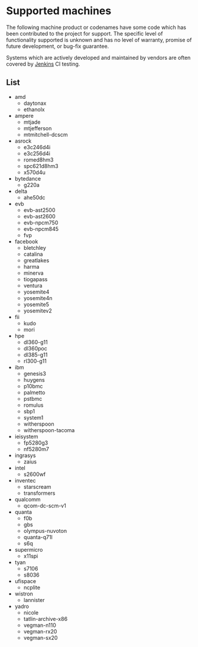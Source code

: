 # Supported machines

The following machine product or codenames have some code which has been
contributed to the project for support.  The specific level of functionality
supported is unknown and has no level of warranty, promise of future
development, or bug-fix guarantee.

Systems which are actively developed and maintained by vendors are often
covered by [Jenkins](https://jenkins.openbmc.org/job/ci-openbmc/) CI testing.

## List

* amd
  * daytonax
  * ethanolx
* ampere
  * mtjade
  * mtjefferson
  * mtmitchell-dcscm
* asrock
  * e3c246d4i
  * e3c256d4i
  * romed8hm3
  * spc621d8hm3
  * x570d4u
* bytedance
  * g220a
* delta
  * ahe50dc
* evb
  * evb-ast2500
  * evb-ast2600
  * evb-npcm750
  * evb-npcm845
  * fvp
* facebook
  * bletchley
  * catalina
  * greatlakes
  * harma
  * minerva
  * tiogapass
  * ventura
  * yosemite4
  * yosemite4n
  * yosemite5
  * yosemitev2
* fii
  * kudo
  * mori
* hpe
  * dl360-g11
  * dl360poc
  * dl385-g11
  * rl300-g11
* ibm
  * genesis3
  * huygens
  * p10bmc
  * palmetto
  * pstbmc
  * romulus
  * sbp1
  * system1
  * witherspoon
  * witherspoon-tacoma
* ieisystem
  * fp5280g3
  * nf5280m7
* ingrasys
  * zaius
* intel
  * s2600wf
* inventec
  * starscream
  * transformers
* qualcomm
  * qcom-dc-scm-v1
* quanta
  * f0b
  * gbs
  * olympus-nuvoton
  * quanta-q71l
  * s6q
* supermicro
  * x11spi
* tyan
  * s7106
  * s8036
* ufispace
  * ncplite
* wistron
  * lannister
* yadro
  * nicole
  * tatlin-archive-x86
  * vegman-n110
  * vegman-rx20
  * vegman-sx20
